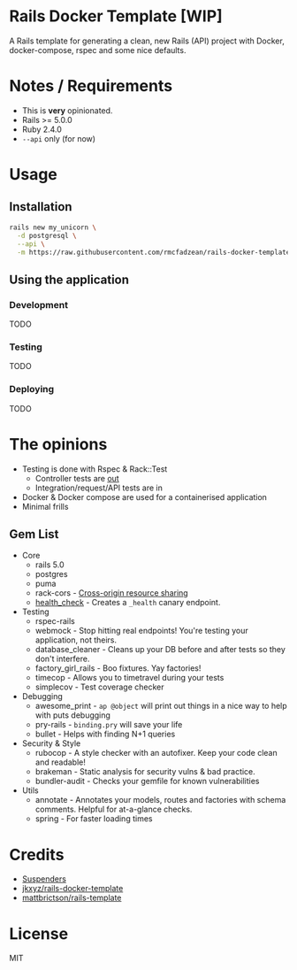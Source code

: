 # Rails Docker Template [WIP]
A Rails template for generating a clean, new Rails (API) project with Docker, docker-compose, rspec and some nice defaults.

# Notes / Requirements

* This is **very** opinionated.
* Rails >= 5.0.0
* Ruby 2.4.0
* `--api` only (for now)

# Usage

## Installation

```sh
rails new my_unicorn \
  -d postgresql \
  --api \
  -m https://raw.githubusercontent.com/rmcfadzean/rails-docker-template/master/template.rb
```

## Using the application

### Development

TODO

### Testing

TODO

### Deploying

TODO

# The opinions

* Testing is done with Rspec & Rack::Test
  * Controller tests are [out](https://github.com/rails/rails/issues/18950#issuecomment-77924771)
  * Integration/request/API tests are in
* Docker & Docker compose are used for a containerised application
* Minimal frills

## Gem List

* Core
  * rails 5.0
  * postgres
  * puma
  * rack-cors - [Cross-origin resource sharing](https://en.wikipedia.org/wiki/Cross-origin_resource_sharing)
  * [health_check](https://github.com/ianheggie/health_check) - Creates a `_health` canary endpoint.
* Testing
  * rspec-rails
  * webmock - Stop hitting real endpoints! You're testing your application, not theirs.
  * database_cleaner - Cleans up your DB before and after tests so they don't interfere.
  * factory_girl_rails - Boo fixtures. Yay factories!
  * timecop - Allows you to timetravel during your tests
  * simplecov - Test coverage checker
* Debugging
  * awesome_print - `ap @object` will print out things in a nice way to help with puts debugging
  * pry-rails - `binding.pry` will save your life
  * bullet - Helps with finding N+1 queries
* Security & Style
  * rubocop - A style checker with an autofixer. Keep your code clean and readable!
  * brakeman - Static analysis for security vulns & bad practice.
  * bundler-audit - Checks your gemfile for known vulnerabilities
* Utils
  * annotate - Annotates your models, routes and factories with schema comments. Helpful for at-a-glance checks.
  * spring - For faster loading times

# Credits

* [Suspenders](https://github.com/thoughtbot/suspenders/)
* [jkxyz/rails-docker-template](https://github.com/jkxyz/rails-docker-template)
* [mattbrictson/rails-template](https://github.com/mattbrictson/rails-template)

# License

MIT
